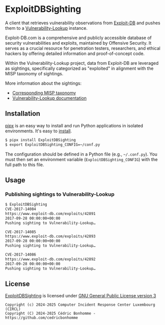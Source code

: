 # ExploitDBSighting

A client that retrieves vulnerability observations from
[Exploit-DB](https://www.exploit-db.com/) and pushes them to a
[Vulnerability-Lookup](https://github.com/cve-search/vulnerability-lookup) instance.

Exploit-DB.com is a comprehensive and publicly accessible database of security
vulnerabilities and exploits, maintained by Offensive Security. It serves as a
crucial resource for penetration testers, researchers, and ethical hackers by
offering detailed information and proof-of-concept code.

Within the Vulnerability-Lookup project, data from Exploit-DB are leveraged as sightings,
specifically categorized as "exploited" in alignment with the MISP taxonomy of sightings.

More information about the sightings:

- [Corresponding MISP taxonomy](https://github.com/MISP/misp-taxonomies/blob/fd2fbaf2a450e42a490551e5a8e2fa6df039a6b8/vulnerability/machinetag.json#L26-L63)
- [Vulnerability-Lookup documentation](https://vulnerability-lookup.readthedocs.io/en/latest/sightings.html#sightings)

## Installation


[pipx](https://github.com/pypa/pipx) is an easy way to install and run Python applications in isolated environments.
It's easy to [install](https://github.com/pypa/pipx?tab=readme-ov-file#on-linux).


```bash
$ pipx install ExploitDBSighting
$ export ExploitDBSighting_CONFIG=~/conf.py
```

The configuration should be defined in a Python file (e.g., ``~/.conf.py``).
You must then set an environment variable (``ExploitDBSighting_CONFIG``) with the full path to this file.


## Usage

### Publishing sightings to Vulnerability-Lookup

```bash
$ ExploitDBSighting
CVE-2017-14084
https://www.exploit-db.com/exploits/42891
2017-09-28 00:00:00+00:00
Pushing sighting to Vulnerability-Lookup…

CVE-2017-14085
https://www.exploit-db.com/exploits/42893
2017-09-28 00:00:00+00:00
Pushing sighting to Vulnerability-Lookup…

CVE-2017-14086
https://www.exploit-db.com/exploits/42892
2017-09-28 00:00:00+00:00
Pushing sighting to Vulnerability-Lookup…
```


## License

[ExploitDBSighting](https://github.com/cedricbonhomme/ExploitDBSighting) is licensed under
[GNU General Public License version 3](https://www.gnu.org/licenses/gpl-3.0.html)

~~~
Copyright (c) 2024-2025 Computer Incident Response Center Luxembourg (CIRCL)
Copyright (C) 2024-2025 Cédric Bonhomme - https://github.com/cedricbonhomme
~~~
